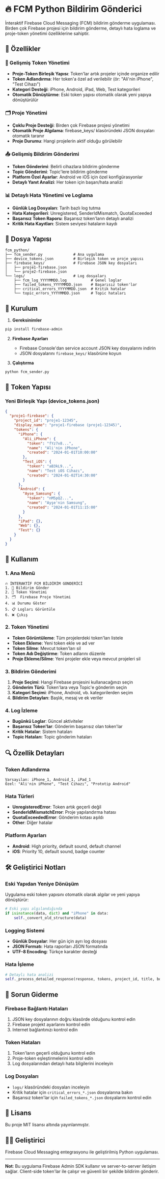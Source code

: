 # 🔥 FCM Python Bildirim Gönderici

İnteraktif Firebase Cloud Messaging (FCM) bildirim gönderme uygulaması. Birden çok Firebase projesi için bildirim gönderme, detaylı hata loglama ve proje-token yönetimi özelliklerine sahiptir.

## 🚀 Özellikler

### 📱 Gelişmiş Token Yönetimi
- **Proje-Token Birleşik Yapısı**: Token'lar artık projeler içinde organize edilir
- **Token Adlandırma**: Her token'a özel ad verilebilir (ör: "Ali'nin iPhone", "Test Cihazı")
- **Kategori Desteği**: iPhone, Android, iPad, Web, Test kategorileri
- **Otomatik Dönüştürme**: Eski token yapısı otomatik olarak yeni yapıya dönüştürülür

### 🗂️ Proje Yönetimi
- **Çoklu Proje Desteği**: Birden çok Firebase projesi yönetimi
- **Otomatik Proje Algılama**: firebase_keys/ klasöründeki JSON dosyaları otomatik taranır
- **Proje Durumu**: Hangi projelerin aktif olduğu görülebilir

### 📤 Gelişmiş Bildirim Gönderimi
- **Token Gönderimi**: Belirli cihazlara bildirim gönderme
- **Topic Gönderimi**: Topic'lere bildirim gönderme
- **Platform Özel Ayarlar**: Android ve iOS için özel konfigürasyonlar
- **Detaylı Yanıt Analizi**: Her token için başarı/hata analizi

### 📊 Detaylı Hata Yönetimi ve Loglama
- **Günlük Log Dosyaları**: Tarih bazlı log tutma
- **Hata Kategorileri**: Unregistered, SenderIdMismatch, QuotaExceeded
- **Başarısız Token Raporu**: Başarısız token'ların detaylı analizi
- **Kritik Hata Kayıtları**: Sistem seviyesi hataların kaydı

## 📂 Dosya Yapısı

```
fcm_python/
├── fcm_sender.py              # Ana uygulama
├── device_tokens.json         # Birleşik token ve proje yapısı
├── firebase_keys/             # Firebase JSON key dosyaları
│   ├── proje1-firebase.json
│   └── proje2-firebase.json
└── logs/                      # Log dosyaları
    ├── fcm_log_YYYYMMDD.log           # Genel loglar
    ├── failed_tokens_YYYYMMDD.json    # Başarısız token'lar
    ├── critical_errors_YYYYMMDD.json  # Kritik hatalar
    └── topic_errors_YYYYMMDD.json     # Topic hataları
```

## 🔧 Kurulum

1. **Gereksinimler**
```bash
pip install firebase-admin
```

2. **Firebase Ayarları**
   - Firebase Console'dan service account JSON key dosyalarını indirin
   - JSON dosyalarını `firebase_keys/` klasörüne koyun

3. **Çalıştırma**
```bash
python fcm_sender.py
```

## 📱 Token Yapısı

### Yeni Birleşik Yapı (device_tokens.json)
```json
{
  "proje1-firebase": {
    "project_id": "proje1-12345",
    "display_name": "proje1-firebase (proje1-12345)",
    "tokens": {
      "iPhone": {
        "Ali_iPhone": {
          "token": "fYz7x8...",
          "name": "Ali'nin iPhone",
          "created": "2024-01-01T10:00:00"
        },
        "Test_iOS": {
          "token": "aB3kL9...",
          "name": "Test iOS Cihazı",
          "created": "2024-01-02T14:30:00"
        }
      },
      "Android": {
        "Ayse_Samsung": {
          "token": "nM5pQ2...",
          "name": "Ayşe'nin Samsung",
          "created": "2024-01-01T11:15:00"
        }
      },
      "iPad": {},
      "Web": {},
      "Test": {}
    }
  }
}
```

## 🎯 Kullanım

### 1. Ana Menü
```
🔥 İNTERAKTİF FCM BİLDİRİM GÖNDERİCİ
1. 📱 Bildirim Gönder
2. 🔧 Token Yönetimi  
3. 🗂️  Firebase Proje Yönetimi
4. 📊 Durumu Göster
5. 📋 Logları Görüntüle
6. ❌ Çıkış
```

### 2. Token Yönetimi
- **Token Görüntüleme**: Tüm projelerdeki token'ları listele
- **Token Ekleme**: Yeni token ekle ve ad ver
- **Token Silme**: Mevcut token'ları sil
- **Token Adı Değiştirme**: Token adlarını düzenle
- **Proje Ekleme/Silme**: Yeni projeler ekle veya mevcut projeleri sil

### 3. Bildirim Gönderimi
1. **Proje Seçimi**: Hangi Firebase projesini kullanacağınızı seçin
2. **Gönderim Türü**: Token'lara veya Topic'e gönderim seçin
3. **Kategori Seçimi**: iPhone, Android, vb. kategorilerden seçim
4. **Bildirim Detayları**: Başlık, mesaj ve ek veriler

### 4. Log İzleme
- **Bugünkü Loglar**: Güncel aktiviteler
- **Başarısız Token'lar**: Gönderim başarısız olan token'lar
- **Kritik Hatalar**: Sistem hataları
- **Topic Hataları**: Topic gönderim hataları

## 🔍 Özellik Detayları

### Token Adlandırma
```
Varsayılan: iPhone_1, Android_1, iPad_1
Özel: "Ali'nin iPhone", "Test Cihazı", "Prototip Android"
```

### Hata Türleri
- **UnregisteredError**: Token artık geçerli değil
- **SenderIdMismatchError**: Proje yapılandırma hatası
- **QuotaExceededError**: Gönderim kotası aşıldı
- **Other**: Diğer hatalar

### Platform Ayarları
- **Android**: High priority, default sound, default channel
- **iOS**: Priority 10, default sound, badge counter

## 🛠️ Geliştirici Notları

### Eski Yapıdan Yeniye Dönüşüm
Uygulama eski token yapısını otomatik olarak algılar ve yeni yapıya dönüştürür:
```python
# Eski yapı algılandığında
if isinstance(data, dict) and "iPhone" in data:
    self._convert_old_structure(data)
```

### Logging Sistemi
- **Günlük Dosyalar**: Her gün için ayrı log dosyası
- **JSON Formatı**: Hata raporları JSON formatında
- **UTF-8 Encoding**: Türkçe karakter desteği

### Hata İşleme
```python
# Detaylı hata analizi
self._process_detailed_response(response, tokens, project_id, title, body)
```

## 🚨 Sorun Giderme

### Firebase Bağlantı Hataları
1. JSON key dosyalarının doğru klasörde olduğunu kontrol edin
2. Firebase projekt ayarlarını kontrol edin
3. Internet bağlantınızı kontrol edin

### Token Hataları
1. Token'ların geçerli olduğunu kontrol edin
2. Proje-token eşleştirmelerini kontrol edin
3. Log dosyalarından detaylı hata bilgilerini inceleyin

### Log Dosyaları
- `logs/` klasöründeki dosyaları inceleyin
- Kritik hatalar için `critical_errors_*.json` dosyalarına bakın
- Başarısız token'lar için `failed_tokens_*.json` dosyalarını kontrol edin

## 📄 Lisans

Bu proje MIT lisansı altında yayınlanmıştır.

## 👨‍💻 Geliştirici

Firebase Cloud Messaging entegrasyonu ile geliştirilmiş Python uygulaması.

---

**Not**: Bu uygulama Firebase Admin SDK kullanır ve server-to-server iletişim sağlar. Client-side token'lar ile çalışır ve güvenli bir şekilde bildirim gönderir.

